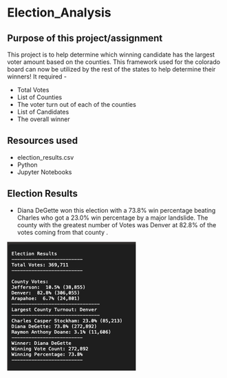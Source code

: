 # Election_Analysis

## Purpose of this project/assignment
This project is to help determine which winning candidate has the largest voter amount based on the counties. This framework used for the colorado board can now be utilized by the rest of the states to help determine their winners!
It required - 
* Total Votes
* List of Counties
* The voter turn out of each of the counties
* List of Candidates
* The overall winner

## Resources used
* election_results.csv
* Python
* Jupyter Notebooks

## Election Results
* Diana DeGette won this election with a 73.8% win percentage beating Charles who got a 23.0% win percentage by a major landslide. The county with the greatest number of Votes was Denver at 82.8% of the votes coming from that county .

![A screenshot of the results in the text file](/Resources/results.png)
